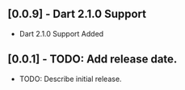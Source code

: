 ## [0.0.9] - Dart 2.1.0 Support

* Dart 2.1.0 Support Added

## [0.0.1] - TODO: Add release date.

* TODO: Describe initial release.
